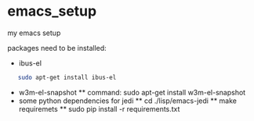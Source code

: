 emacs_setup
===========

my emacs setup

packages need to be installed:
* ibus-el
```bash
   sudo apt-get install ibus-el
```
* w3m-el-snapshot
** command: sudo apt-get install w3m-el-snapshot
* some python dependencies for jedi
** cd ./lisp/emacs-jedi
** make requiremets
** sudo pip install -r requirements.txt
